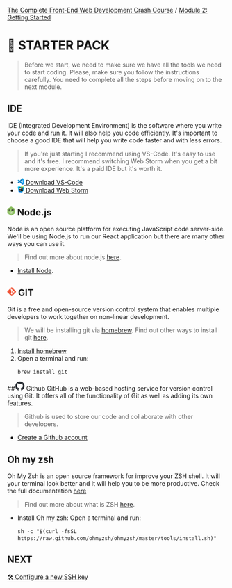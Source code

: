 [The Complete Front-End Web Development Crash Course](../README.md) / [Module 2: Getting Started](../module_02/README.md)

# 🎒 STARTER PACK

> Before we start, we need to make sure we have all the tools we need to start coding.
> Please, make sure you follow the instructions carefully.
> You need to complete all the steps before moving on to the next module.

## IDE
IDE (Integrated Development Environment) is the software where you write your code and run it. It will also help you code efficiently. It's important to choose a good IDE that will help you write code faster and with less errors.
> If you're just starting I recommend using VS-Code. It's easy to use and it's free.
I recommend switching Web Storm when you get a bit more experience.
It's a paid IDE but it's worth it.
- [<img src="../imgs/vscode_logo.png" width="15"/> Download VS-Code](https://code.visualstudio.com/)
- [<img src="../imgs/webstorm_logo.svg" width="15"/> Download Web Storm](https://www.jetbrains.com/webstorm/)


## <img src="../imgs/node-js-icon.jpeg" width="18"/> Node.js
Node is an open source platform for executing JavaScript code server-side.
We'll be using Node.js to run our React application but there are many other ways you can use it.
> Find out more about node.js [here](https://nodejs.org/en/about/).
- [Install Node](https://nodejs.org/en/).


## <img src="../imgs/git-icon.jpeg" width="20"/> GIT
Git is a free and open-source version control system that enables multiple developers to work together on non-linear development.
> We will be installing git via [homebrew](https://brew.sh/).
Find out other ways to install git [here](https://nodejs.org/en/about/).
1. [Install homebrew](https://brew.sh/)
2. Open a terminal and run:
    ```
    brew install git
    ```

##<img src="../imgs/github-mark.png" width="22"/> Github
GitHub is a web-based hosting service for version control using Git.
It offers all of the functionality of Git as well as adding its own features.
> Github is used to store our code and collaborate with other developers.
- [Create a Github account](https://github.com)

## Oh my zsh
Oh My Zsh is an open source framework for improve your ZSH shell.
It will your terminal look better and it will help you to be more productive.
Check the full documentation [here](https://ohmyz.sh/)
> Find out more about what is ZSH [here](https://www.howtogeek.com/362409/what-is-zsh-and-why-should-you-use-it-instead-of-bash/).

- Install Oh my zsh: Open a terminal and run:
    ``` 
    sh -c "$(curl -fsSL https://raw.github.com/ohmyzsh/ohmyzsh/master/tools/install.sh)"
    ```

## NEXT
[🛠 Configure a new SSH key](./ssh.md)